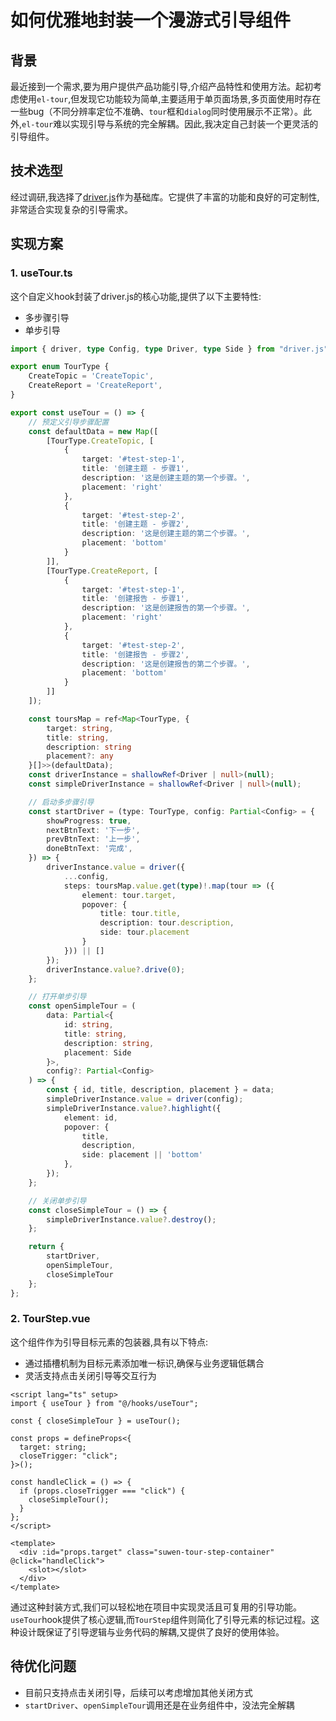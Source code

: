 # 如何优雅地封装一个漫游式引导组件

## 背景

最近接到一个需求,要为用户提供产品功能引导,介绍产品特性和使用方法。起初考虑使用`el-tour`,但发现它功能较为简单,主要适用于单页面场景,多页面使用时存在一些bug（不同分辨率定位不准确、`tour`框和`dialog`同时使用展示不正常）。此外,`el-tour`难以实现引导与系统的完全解耦。因此,我决定自己封装一个更灵活的引导组件。

## 技术选型

经过调研,我选择了[driver.js](https://driverjs.com/)作为基础库。它提供了丰富的功能和良好的可定制性,非常适合实现复杂的引导需求。

## 实现方案

### 1. useTour.ts

这个自定义hook封装了driver.js的核心功能,提供了以下主要特性:

- 多步骤引导
- 单步引导

```typescript
import { driver, type Config, type Driver, type Side } from "driver.js";

export enum TourType {
    CreateTopic = 'CreateTopic',
    CreateReport = 'CreateReport',
}

export const useTour = () => {
    // 预定义引导步骤配置
    const defaultData = new Map([
        [TourType.CreateTopic, [
            {
                target: '#test-step-1',
                title: '创建主题 - 步骤1',
                description: '这是创建主题的第一个步骤。',
                placement: 'right'
            },
            {
                target: '#test-step-2',
                title: '创建主题 - 步骤2',
                description: '这是创建主题的第二个步骤。',
                placement: 'bottom'
            }
        ]],
        [TourType.CreateReport, [
            {
                target: '#test-step-1',
                title: '创建报告 - 步骤1',
                description: '这是创建报告的第一个步骤。',
                placement: 'right'
            },
            {
                target: '#test-step-2',
                title: '创建报告 - 步骤2',
                description: '这是创建报告的第二个步骤。',
                placement: 'bottom'
            }
        ]]
    ]);

    const toursMap = ref<Map<TourType, {
        target: string,
        title: string,
        description: string
        placement?: any
    }[]>>(defaultData);
    const driverInstance = shallowRef<Driver | null>(null);
    const simpleDriverInstance = shallowRef<Driver | null>(null);

    // 启动多步骤引导
    const startDriver = (type: TourType, config: Partial<Config> = {
        showProgress: true,
        nextBtnText: '下一步',
        prevBtnText: '上一步',
        doneBtnText: '完成',
    }) => {
        driverInstance.value = driver({
            ...config,
            steps: toursMap.value.get(type)!.map(tour => ({
                element: tour.target,
                popover: {
                    title: tour.title,
                    description: tour.description,
                    side: tour.placement
                }
            })) || []
        });
        driverInstance.value?.drive(0);
    };

    // 打开单步引导
    const openSimpleTour = (
        data: Partial<{
            id: string,
            title: string,
            description: string,
            placement: Side
        }>,
        config?: Partial<Config>
    ) => {
        const { id, title, description, placement } = data;
        simpleDriverInstance.value = driver(config);
        simpleDriverInstance.value?.highlight({
            element: id,
            popover: {
                title,
                description,
                side: placement || 'bottom'
            },
        });
    };

    // 关闭单步引导
    const closeSimpleTour = () => {
        simpleDriverInstance.value?.destroy();
    };

    return {
        startDriver,
        openSimpleTour,
        closeSimpleTour
    };
};

```

### 2. TourStep.vue

这个组件作为引导目标元素的包装器,具有以下特点:

- 通过插槽机制为目标元素添加唯一标识,确保与业务逻辑低耦合
- 灵活支持点击关闭引导等交互行为

```vue
<script lang="ts" setup>
import { useTour } from "@/hooks/useTour";

const { closeSimpleTour } = useTour();

const props = defineProps<{
  target: string;
  closeTrigger: "click";
}>();

const handleClick = () => {
  if (props.closeTrigger === "click") {
    closeSimpleTour();
  }
};
</script>

<template>
  <div :id="props.target" class="suwen-tour-step-container" @click="handleClick">
    <slot></slot>
  </div>
</template>

```

通过这种封装方式,我们可以轻松地在项目中实现灵活且可复用的引导功能。`useTour`hook提供了核心逻辑,而`TourStep`组件则简化了引导元素的标记过程。这种设计既保证了引导逻辑与业务代码的解耦,又提供了良好的使用体验。

## 待优化问题

- 目前只支持点击关闭引导，后续可以考虑增加其他关闭方式
- `startDriver`、`openSimpleTour`调用还是在业务组件中，没法完全解耦
